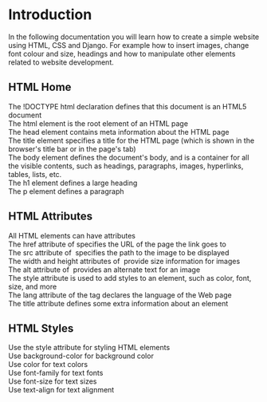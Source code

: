 # Introduction
In the following documentation you will learn how to create a simple website using HTML, CSS and Django. For example how to insert images, change font colour and size, headings and how to manipulate other elements related to website development.

## HTML Home
The !DOCTYPE html declaration defines that this document is an HTML5 document<br>
The html element is the root element of an HTML page<br>
The head element contains meta information about the HTML page<br>
The title element specifies a title for the HTML page (which is shown in the browser's title bar or in the page's tab)<br>
The body element defines the document's body, and is a container for all the visible contents, such as headings, paragraphs, images, hyperlinks, tables, lists, etc.<br>
The h1 element defines a large heading<br>
The p element defines a paragraph<br>

## HTML Attributes
All HTML elements can have attributes<br>
The href attribute of <a> specifies the URL of the page the link goes to<br>
The src attribute of <img> specifies the path to the image to be displayed<br>
The width and height attributes of <img> provide size information for images<br>
The alt attribute of <img> provides an alternate text for an image<br>
The style attribute is used to add styles to an element, such as color, font, size, and more<br>
The lang attribute of the <html> tag declares the language of the Web page<br>
The title attribute defines some extra information about an element<br>

## HTML Styles
Use the style attribute for styling HTML elements<br>
Use background-color for background color<br>
Use color for text colors<br>
Use font-family for text fonts<br>
Use font-size for text sizes<br>
Use text-align for text alignment<br>
